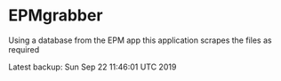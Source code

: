 # EPMgrabber
Using a database from the EPM app this application scrapes the files as required


Latest backup: Sun Sep 22 11:46:01 UTC 2019

